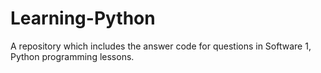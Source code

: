 # Learning-Python

A repository which includes the answer code for questions in Software 1, Python programming lessons.
